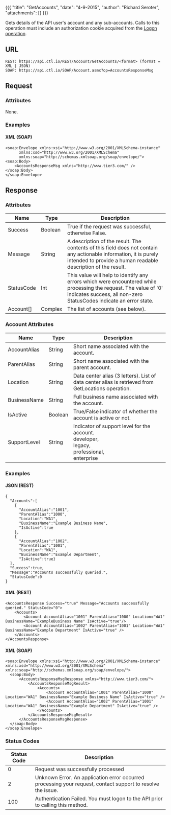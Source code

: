 {{{
  "title": "GetAccounts",
  "date": "4-9-2015",
  "author": "Richard Seroter",
  "attachments": []
}}}

Gets details of the API user's account and any sub-accounts. Calls to this operation must include an authorization cookie acquired from the [Logon operation](../Authentication/logon.md).

## URL

    REST: https://api.ctl.io/REST/Account/GetAccounts/<format> (format = XML | JSON)
    SOAP: https://api.ctl.io/SOAP/Account.asmx?op=AccountsResponseMsg

## Request

### Attributes

None.

### Examples

#### XML (SOAP)

    <soap:Envelope xmlns:xsi="http://www.w3.org/2001/XMLSchema-instance"
          xmlns:xsd="http://www.w3.org/2001/XMLSchema"
          xmlns:soap="http://schemas.xmlsoap.org/soap/envelope/">
    <soap:Body>
        <AccountsResponseMsg xmlns="http://www.tier3.com/" />
    </soap:Body>
    </soap:Envelope>  

## Response

### Attributes

| Name | Type | Description |
| --- | --- | --- |
| Success | Boolean | True if the request was successful, otherwise False. |
| Message | String | A description of the result. The contents of this field does not contain any actionable information, it is purely intended to provide a human readable description of the result. |
| StatusCode | Int | This value will help to identify any errors which were encountered while processing the request. The value of '0' indicates success, all non-zero StatusCodes indicate an error state. |
| Account[] | Complex | The list of accounts (see below). |

### Account Attributes

| Name | Type | Description |
| --- | --- | --- |
| AccountAlias | String | Short name associated with the account. |
| ParentAlias | String | Short name associated with the parent account. |
| Location | String | Data center alias (3 letters). List of data center alias is retrieved from <a>GetLocations</a> operation. |
| BusinessName | String | Full business name associated with the account. |
| IsActive | Boolean | True/False indicator of whether the account is active or not. |
| SupportLevel | String | Indicator of support level for the account.<br/>developer,<br/>legacy,<br/>professional,<br/>enterprise |

### Examples

#### JSON (REST)

    {
      "Accounts":[
        {
          "AccountAlias":"1001",
          "ParentAlias":"1000",
          "Location":"WA1",
          "BusinessName":"Example Business Name",
          "IsActive":true
        },
        {
          "AccountAlias":"1002",
          "ParentAlias":"1001",
          "Location":"WA1",
          "BusinessName":"Example Department",
          "IsActive":true}
      ],
      "Success":true,
      "Message":"Accounts successfully queried.",
      "StatusCode":0
    }

#### XML (REST)

    <AccountsResponse Success="true" Message="Accounts successfully queried." StatusCode="0">
        <Accounts>
            <Account AccountAlias="1001" ParentAlias="1000" Location="WA1" BusinessName="ExampleBusiness Name" IsActive="true"/>
            <Account AccountAlias="1002" ParentAlias="1001" Location="WA1" BusinessName="Example Department" IsActive="true" />
        </Accounts>
    </AccountsResponse>

#### XML (SOAP)

    <soap:Envelope xmlns:xsi="http://www.w3.org/2001/XMLSchema-instance" xmlns:xsd="http://www.w3.org/2001/XMLSchema" xmlns:soap="http://schemas.xmlsoap.org/soap/envelope/">
      <soap:Body>
          <AccountsResponseMsgResponse xmlns="http://www.tier3.com/">
              <AccountsResponseMsgResult>
                  <Accounts>
                      <Account AccountAlias="1001" ParentAlias="1000" Location="WA1" BusinessName="Example Business Name" IsActive="true" />
                      <Account AccountAlias="1002" ParentAlias="1001" Location="WA1" BusinessName="Example Department" IsActive="true" />
                  </Accounts>
              </AccountsResponseMsgResult>
          </AccountsResponseMsgResponse>
      </soap:Body>
    </soap:Envelope>

### Status Codes

| Status Code | Description |
| --- | --- |
| 0 | Request was successfully processed |
| 2 | Unknown Error. An application error occurred processing your request, contact support to resolve the issue. |
| 100 | Authentication Failed. You must logon to the API prior to calling this method. |
